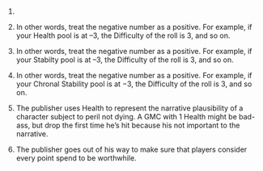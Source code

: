 <!-- order:11 -->
# 

1.  
2.  In other words, treat the negative number as a positive. For example, if your Health pool is at –3, the Difficulty of the roll is 3, and so on.

3.  In other words, treat the negative number as a positive. For example, if your Stabilty pool is at –3, the Difficulty of the roll is 3, and so on.

4.  In other words, treat the negative number as a positive. For example, if your Chronal Stability pool is at −3, the Difficulty of the roll is 3, and so on.

5.  The publisher uses Health to represent the narrative plausibility of a character subject to peril not dying. A GMC with 1 Health might be bad-ass, but drop the first time he’s hit because his not important to the narrative.

6.  The publisher goes out of his way to make sure that players consider every point spend to be worthwhile.
